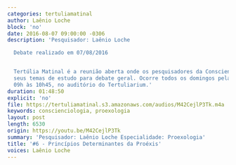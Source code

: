 ```yaml
---
categories: tertuliamatinal
author: Laênio Loche
block: 'no'
date: 2016-08-07 09:00:00 -0306
description: 'Pesquisador: Laênio Loche

  Debate realizado em 07/08/2016


  Tertúlia Matinal é a reunião aberta onde os pesquisadores da Conscienciologia apresentam
  seus temas de estudo para debate geral. Ocorre todos os domingos pela manhã, das
  09h às 10h45, no auditório do Tertuliarium.'
duration: 01:48:50
explicit: 'no'
file: https://tertuliamatinal.s3.amazonaws.com/audios/M42CejlP3Tk.m4a
keywords: conscienciologia, proexologia
layout: post
length: 6530
origin: https://youtu.be/M42CejlP3Tk
summary: 'Pesquisador: Laênio Loche Especialidade: Proexologia'
title: '#6 - Princípios Determinantes da Proéxis'
voices: Laênio Loche
---
```

